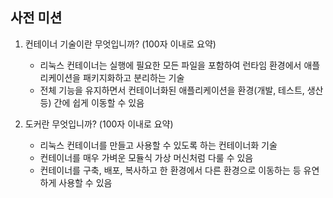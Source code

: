 ## 사전 미션

1. 컨테이너 기술이란 무엇입니까? (100자 이내로 요약)
    - 리눅스 컨테이너는 실행에 필요한 모든 파일을 포함하여 런타임 환경에서 애플리케이션을 패키지화하고 분리하는 기술
    - 전체 기능을 유지하면서 컨테이너화된 애플리케이션을 환경(개발, 테스트, 생산 등) 간에 쉽게 이동할 수 있음

2. 도커란 무엇입니까? (100자 이내로 요약)
    - 리눅스 컨테이너를 만들고 사용할 수 있도록 하는 컨테이너화 기술
    - 컨테이너를 매우 가벼운 모듈식 가상 머신처럼 다룰 수 있음 
    - 컨테이너를 구축, 배포, 복사하고 한 환경에서 다른 환경으로 이동하는 등 유연하게 사용할 수 있음

